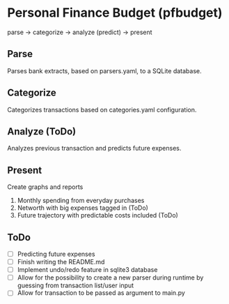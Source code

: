 # Personal Finance Budget (pfbudget)

parse -> categorize -> analyze (predict) -> present

## Parse
Parses bank extracts, based on parsers.yaml, to a SQLite database.

## Categorize
Categorizes transactions based on categories.yaml configuration.

## Analyze (ToDo)
Analyzes previous transaction and predicts future expenses.

## Present
Create graphs and reports
1. Monthly spending from everyday purchases
2. Networth with big expenses tagged in (ToDo)
3. Future trajectory with predictable costs included (ToDo)

## ToDo
- [ ] Predicting future expenses
- [ ] Finish writing the README.md
- [ ] Implement undo/redo feature in sqlite3 database
- [ ] Allow for the possibility to create a new parser during runtime by guessing from transaction list/user input
- [ ] Allow for transaction to be passed as argument to main.py
